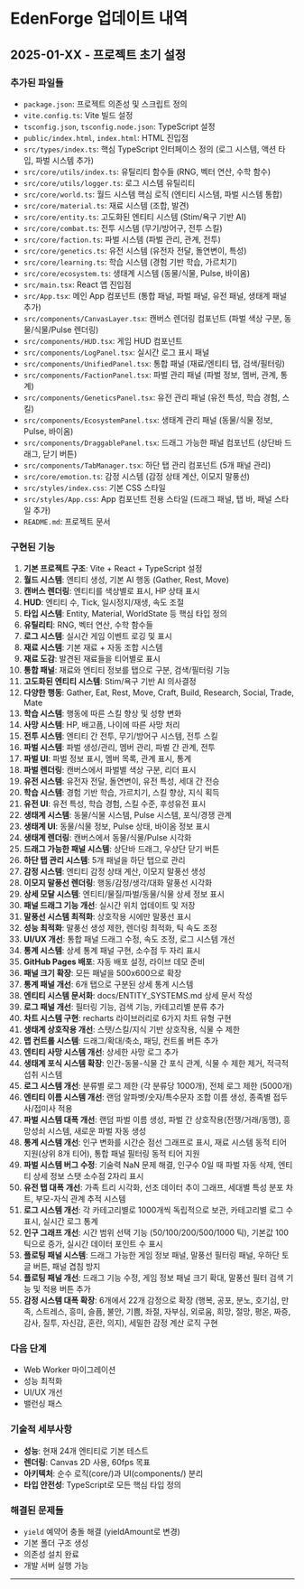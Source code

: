 # EdenForge 업데이트 내역

## 2025-01-XX - 프로젝트 초기 설정

### 추가된 파일들
- `package.json`: 프로젝트 의존성 및 스크립트 정의
- `vite.config.ts`: Vite 빌드 설정
- `tsconfig.json`, `tsconfig.node.json`: TypeScript 설정
- `public/index.html`, `index.html`: HTML 진입점
- `src/types/index.ts`: 핵심 TypeScript 인터페이스 정의 (로그 시스템, 액션 타입, 파벌 시스템 추가)
- `src/core/utils/index.ts`: 유틸리티 함수들 (RNG, 벡터 연산, 수학 함수)
- `src/core/utils/logger.ts`: 로그 시스템 유틸리티
- `src/core/world.ts`: 월드 시스템 핵심 로직 (엔티티 시스템, 파벌 시스템 통합)
- `src/core/material.ts`: 재료 시스템 (조합, 발견)
- `src/core/entity.ts`: 고도화된 엔티티 시스템 (Stim/욕구 기반 AI)
- `src/core/combat.ts`: 전투 시스템 (무기/방어구, 전투 스킬)
- `src/core/faction.ts`: 파벌 시스템 (파벌 관리, 관계, 전투)
- `src/core/genetics.ts`: 유전 시스템 (유전자 전달, 돌연변이, 특성)
- `src/core/learning.ts`: 학습 시스템 (경험 기반 학습, 가르치기)
- `src/core/ecosystem.ts`: 생태계 시스템 (동물/식물, Pulse, 바이옴)
- `src/main.tsx`: React 앱 진입점
- `src/App.tsx`: 메인 App 컴포넌트 (통합 패널, 파벌 패널, 유전 패널, 생태계 패널 추가)
- `src/components/CanvasLayer.tsx`: 캔버스 렌더링 컴포넌트 (파벌 색상 구분, 동물/식물/Pulse 렌더링)
- `src/components/HUD.tsx`: 게임 HUD 컴포넌트
- `src/components/LogPanel.tsx`: 실시간 로그 표시 패널
- `src/components/UnifiedPanel.tsx`: 통합 패널 (재료/엔티티 탭, 검색/필터링)
- `src/components/FactionPanel.tsx`: 파벌 관리 패널 (파벌 정보, 멤버, 관계, 통계)
- `src/components/GeneticsPanel.tsx`: 유전 관리 패널 (유전 특성, 학습 경험, 스킬)
- `src/components/EcosystemPanel.tsx`: 생태계 관리 패널 (동물/식물 정보, Pulse, 바이옴)
- `src/components/DraggablePanel.tsx`: 드래그 가능한 패널 컴포넌트 (상단바 드래그, 닫기 버튼)
- `src/components/TabManager.tsx`: 하단 탭 관리 컴포넌트 (5개 패널 관리)
- `src/core/emotion.ts`: 감정 시스템 (감정 상태 계산, 이모지 말풍선)
- `src/styles/index.css`: 기본 CSS 스타일
- `src/styles/App.css`: App 컴포넌트 전용 스타일 (드래그 패널, 탭 바, 패널 스타일 추가)
- `README.md`: 프로젝트 문서

### 구현된 기능
1. **기본 프로젝트 구조**: Vite + React + TypeScript 설정
2. **월드 시스템**: 엔티티 생성, 기본 AI 행동 (Gather, Rest, Move)
3. **캔버스 렌더링**: 엔티티를 색상별로 표시, HP 상태 표시
4. **HUD**: 엔티티 수, Tick, 일시정지/재생, 속도 조절
5. **타입 시스템**: Entity, Material, WorldState 등 핵심 타입 정의
6. **유틸리티**: RNG, 벡터 연산, 수학 함수들
7. **로그 시스템**: 실시간 게임 이벤트 로깅 및 표시
8. **재료 시스템**: 기본 재료 + 자동 조합 시스템
9. **재료 도감**: 발견된 재료들을 티어별로 표시
10. **통합 패널**: 재료와 엔티티 정보를 탭으로 구분, 검색/필터링 기능
11. **고도화된 엔티티 시스템**: Stim/욕구 기반 AI 의사결정
12. **다양한 행동**: Gather, Eat, Rest, Move, Craft, Build, Research, Social, Trade, Mate
13. **학습 시스템**: 행동에 따른 스킬 향상 및 성향 변화
14. **사망 시스템**: HP, 배고픔, 나이에 따른 사망 처리
15. **전투 시스템**: 엔티티 간 전투, 무기/방어구 시스템, 전투 스킬
16. **파벌 시스템**: 파벌 생성/관리, 멤버 관리, 파벌 간 관계, 전투
17. **파벌 UI**: 파벌 정보 표시, 멤버 목록, 관계 표시, 통계
18. **파벌 렌더링**: 캔버스에서 파벌별 색상 구분, 리더 표시
19. **유전 시스템**: 유전자 전달, 돌연변이, 유전 특성, 세대 간 전승
20. **학습 시스템**: 경험 기반 학습, 가르치기, 스킬 향상, 지식 획득
21. **유전 UI**: 유전 특성, 학습 경험, 스킬 수준, 후성유전 표시
22. **생태계 시스템**: 동물/식물 시스템, Pulse 시스템, 포식/경쟁 관계
23. **생태계 UI**: 동물/식물 정보, Pulse 상태, 바이옴 정보 표시
24. **생태계 렌더링**: 캔버스에서 동물/식물/Pulse 시각화
25. **드래그 가능한 패널 시스템**: 상단바 드래그, 우상단 닫기 버튼
26. **하단 탭 관리 시스템**: 5개 패널을 하단 탭으로 관리
27. **감정 시스템**: 엔티티 감정 상태 계산, 이모지 말풍선 생성
28. **이모지 말풍선 렌더링**: 행동/감정/생각/대화 말풍선 시각화
29. **상세 모달 시스템**: 엔티티/물질/파벌/동물/식물 상세 정보 표시
30. **패널 드래그 기능 개선**: 실시간 위치 업데이트 및 저장
31. **말풍선 시스템 최적화**: 상호작용 시에만 말풍선 표시
32. **성능 최적화**: 말풍선 생성 제한, 렌더링 최적화, 틱 속도 조정
33. **UI/UX 개선**: 통합 패널 드래그 수정, 속도 조정, 로그 시스템 개선
34. **통계 시스템**: 상세 통계 패널 구현, 소수점 두 자리 표시
35. **GitHub Pages 배포**: 자동 배포 설정, 라이브 데모 준비
36. **패널 크기 확장**: 모든 패널을 500x600으로 확장
37. **통계 패널 개선**: 6개 탭으로 구분된 상세 통계 시스템
38. **엔티티 시스템 문서화**: docs/ENTITY_SYSTEMS.md 상세 문서 작성
39. **로그 패널 개선**: 필터링 기능, 검색 기능, 카테고리별 분류 추가
40. **차트 시스템 구현**: recharts 라이브러리로 6가지 차트 유형 구현
41. **생태계 상호작용 개선**: 스탯/스킬/지식 기반 상호작용, 식물 수 제한
42. **맵 컨트롤 시스템**: 드래그/확대/축소, 패딩, 컨트롤 버튼 추가
43. **엔티티 사망 시스템 개선**: 상세한 사망 로그 추가
44. **생태계 포식 시스템 확장**: 인간-동물-식물 간 포식 관계, 식물 수 제한 제거, 적극적 섭취 시스템
45. **로그 시스템 개선**: 분류별 로그 제한 (각 분류당 1000개), 전체 로그 제한 (5000개)
46. **엔티티 이름 시스템 개선**: 랜덤 알파벳/숫자/특수문자 조합 이름 생성, 종족별 접두사/접미사 적용
47. **파벌 시스템 대폭 개선**: 랜덤 파벌 이름 생성, 파벌 간 상호작용(전쟁/거래/동맹), 흥망성쇠 시스템, 새로운 파벌 자동 생성
48. **통계 시스템 개선**: 인구 변화를 시간순 점선 그래프로 표시, 재료 시스템 동적 티어 지원(상위 8개 티어), 통합 패널 필터링 동적 티어 지원
49. **파벌 시스템 버그 수정**: 기술력 NaN 문제 해결, 인구수 0일 때 파벌 자동 삭제, 엔티티 상세 정보 스탯 소수점 2자리 표시
50. **유전 탭 대폭 개선**: 가족 트리 시각화, 선조 데이터 추이 그래프, 세대별 특성 분포 차트, 부모-자식 관계 추적 시스템
51. **로그 시스템 개선**: 각 카테고리별로 1000개씩 독립적으로 보관, 카테고리별 로그 수 표시, 실시간 로그 통계
52. **인구 그래프 개선**: 시간 범위 선택 기능 (50/100/200/500/1000 틱), 기본값 100 틱으로 증가, 실시간 데이터 포인트 수 표시
53. **플로팅 패널 시스템**: 드래그 가능한 게임 정보 패널, 말풍선 필터링 패널, 우하단 토글 버튼, 패널 겹침 방지
54. **플로팅 패널 개선**: 드래그 기능 수정, 게임 정보 패널 크기 확대, 말풍선 필터 검색 기능 및 적용 버튼 추가
55. **감정 시스템 대폭 확장**: 6개에서 22개 감정으로 확장 (행복, 공포, 분노, 호기심, 만족, 스트레스, 흥미, 슬픔, 불안, 기쁨, 좌절, 자부심, 외로움, 희망, 절망, 평온, 짜증, 감사, 질투, 자신감, 혼란, 의지), 세밀한 감정 계산 로직 구현

### 다음 단계
- Web Worker 마이그레이션
- 성능 최적화
- UI/UX 개선
- 밸런싱 패스

### 기술적 세부사항
- **성능**: 현재 24개 엔티티로 기본 테스트
- **렌더링**: Canvas 2D 사용, 60fps 목표
- **아키텍처**: 순수 로직(core/)과 UI(components/) 분리
- **타입 안전성**: TypeScript로 모든 핵심 타입 정의

### 해결된 문제들
- `yield` 예약어 충돌 해결 (yieldAmount로 변경)
- 기본 폴더 구조 생성
- 의존성 설치 완료
- 개발 서버 실행 가능

--- 